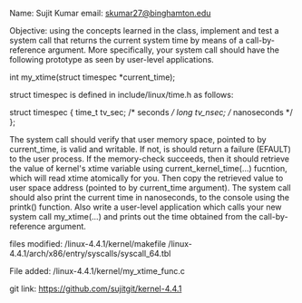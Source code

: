 Name: Sujit Kumar
email: skumar27@binghamton.edu

Objective:
using the concepts learned in the class, implement and test a system call that returns the current system time by means of a call-by-reference argument. More specifically, your system call should have the following prototype as seen by user-level applications.

int my_xtime(struct timespec *current_time);

struct timespec is defined in include/linux/time.h as follows:

struct timespec {
        time_t  tv_sec;         /* seconds */
        long    tv_nsec;        /* nanoseconds */
};

The system call should verify that user memory space, pointed to by current_time, is valid and writable. If not, is should return a failure (EFAULT) to the user process. If the memory-check succeeds, then it should retrieve the value of kernel's xtime variable using current_kernel_time(...) fucntion, which will read xtime atomically for you. Then copy the retrieved value to user space address (pointed to by current_time argument). The system call should also print the current time in nanoseconds, to the console using the printk() function.
Also write a user-level application which calls your new system call my_xtime(...) and prints out the time obtained from the call-by-reference argument. 



files modified: 
/linux-4.4.1/kernel/makefile
/linux-4.4.1/arch/x86/entry/syscalls/syscall_64.tbl

File added:
/linux-4.4.1/kernel/my_xtime_func.c


git link: https://github.com/sujitgit/kernel-4.4.1
